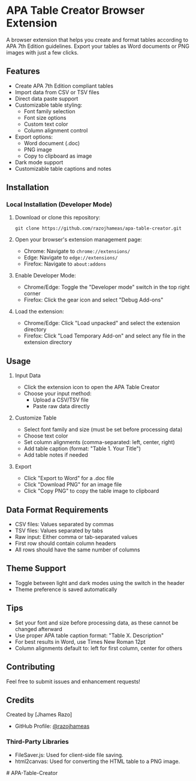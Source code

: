 # APA Table Creator Browser Extension

A browser extension that helps you create and format tables according to APA 7th Edition guidelines. Export your tables as Word documents or PNG images with just a few clicks.

## Features

- Create APA 7th Edition compliant tables
- Import data from CSV or TSV files
- Direct data paste support
- Customizable table styling:
  - Font family selection
  - Font size options
  - Custom text color
  - Column alignment control
- Export options:
  - Word document (.doc)
  - PNG image
  - Copy to clipboard as image
- Dark mode support
- Customizable table captions and notes

## Installation

### Local Installation (Developer Mode)

1. Download or clone this repository:
   ```
   git clone https://github.com/razojhameas/apa-table-creator.git
   ```

2. Open your browser's extension management page:
   - Chrome: Navigate to `chrome://extensions/`
   - Edge: Navigate to `edge://extensions/`
   - Firefox: Navigate to `about:addons`

3. Enable Developer Mode:
   - Chrome/Edge: Toggle the "Developer mode" switch in the top right corner
   - Firefox: Click the gear icon and select "Debug Add-ons"

4. Load the extension:
   - Chrome/Edge: Click "Load unpacked" and select the extension directory
   - Firefox: Click "Load Temporary Add-on" and select any file in the extension directory

## Usage

1. Input Data
   - Click the extension icon to open the APA Table Creator
   - Choose your input method:
     - Upload a CSV/TSV file
     - Paste raw data directly

2. Customize Table
   - Select font family and size (must be set before processing data)
   - Choose text color
   - Set column alignments (comma-separated: left, center, right)
   - Add table caption (format: "Table 1. Your Title")
   - Add table notes if needed

3. Export
   - Click "Export to Word" for a .doc file
   - Click "Download PNG" for an image file
   - Click "Copy PNG" to copy the table image to clipboard

## Data Format Requirements

- CSV files: Values separated by commas
- TSV files: Values separated by tabs
- Raw input: Either comma or tab-separated values
- First row should contain column headers
- All rows should have the same number of columns

## Theme Support

- Toggle between light and dark modes using the switch in the header
- Theme preference is saved automatically

## Tips

- Set your font and size before processing data, as these cannot be changed afterward
- Use proper APA table caption format: "Table X. Description"
- For best results in Word, use Times New Roman 12pt
- Column alignments default to: left for first column, center for others

## Contributing

Feel free to submit issues and enhancement requests!

## Credits

Created by [Jhames Razo]

- GitHub Profile: [@razojhameas](https://github.com/razojhameas)

### Third-Party Libraries

- FileSaver.js: Used for client-side file saving.
- html2canvas: Used for converting the HTML table to a PNG image.

#   A P A - T a b l e - C r e a t o r  
 